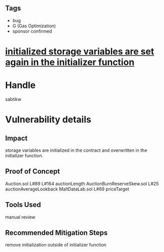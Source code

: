 ## Tags

- bug
- G (Gas Optimization)
- sponsor confirmed

# [initialized storage variables are set again in the initializer function ](https://github.com/code-423n4/2021-11-malt-findings/issues/45) 

# Handle

sabtikw


# Vulnerability details

## Impact

storage variables are initialized in the contract and overwritten in the initializer function. 

## Proof of Concept
Auction.sol L#89 L#164 auctionLength
AuctionBurnReserveSkew.sol L#25 auctionAverageLookback
MaltDataLab.sol L#69 priceTarget

## Tools Used

manual review 

## Recommended Mitigation Steps

remove initialization outside of initializer function


